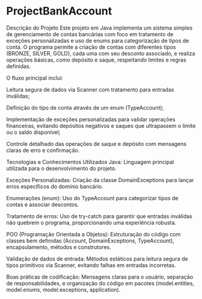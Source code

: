 # ProjectBankAccount

Descrição do Projeto
Este projeto em Java implementa um sistema simples de gerenciamento de contas bancárias com foco em tratamento de exceções personalizadas e uso de enums para categorização de tipos de conta. O programa permite a criação de contas com diferentes tipos (BRONZE, SILVER, GOLD), cada uma com seu desconto associado, e realiza operações básicas, como depósito e saque, respeitando limites e regras definidas.

O fluxo principal inclui:

Leitura segura de dados via Scanner com tratamento para entradas inválidas;

Definição do tipo de conta através de um enum (TypeAccount);

Implementação de exceções personalizadas para validar operações financeiras, evitando depósitos negativos e saques que ultrapassem o limite ou o saldo disponível;

Controle detalhado das operações de saque e depósito com mensagens claras de erro e confirmação.

Tecnologias e Conhecimentos Utilizados
Java: Linguagem principal utilizada para o desenvolvimento do projeto.

Exceções Personalizadas: Criação da classe DomainExceptions para lançar erros específicos do domínio bancário.

Enumerações (enum): Uso do TypeAccount para categorizar tipos de contas e associar descontos.

Tratamento de erros: Uso de try-catch para garantir que entradas inválidas não quebrem o programa, proporcionando uma experiência robusta.

POO (Programação Orientada a Objetos): Estruturação do código com classes bem definidas (Account, DomainExceptions, TypeAccount), encapsulamento, métodos e construtores.

Validação de dados de entrada: Métodos estáticos para leitura segura de tipos primitivos via Scanner, evitando falhas em entradas incorretas.

Boas práticas de codificação: Mensagens claras para o usuário, separação de responsabilidades, e organização do código em pacotes (model.entities, model.enums, model.exceptions, application).
